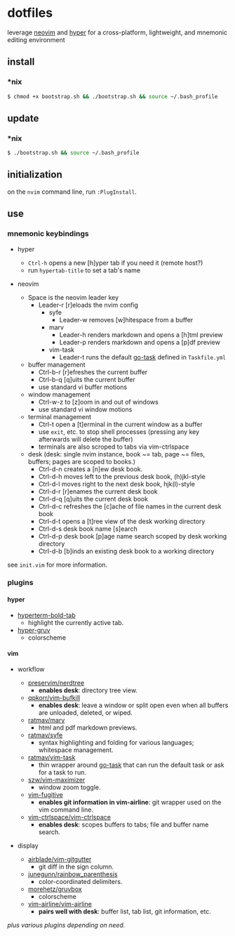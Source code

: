 dotfiles
========

leverage [neovim](https://github.com/neovim/neovim) and [hyper](https://github.com/vercel/hyper) for a cross-platform, lightweight, and mnemonic editing environment

## install

### *nix

```bash
$ chmod +x bootstrap.sh && ./bootstrap.sh && source ~/.bash_profile
```

## update

### *nix

```bash
$ ./bootstrap.sh && source ~/.bash_profile
```

## initialization

on the `nvim` command line, run `:PlugInstall`.

## use

### mnemonic keybindings

* hyper
    * `Ctrl-h` opens a new [h]yper tab if you need it (remote host?)
    * run `hypertab-title` to set a tab's name

* neovim
    * Space is the neovim leader key
      * Leader-r [r]eloads the nvim config
        * syfe
            * Leader-w removes [w]hitespace from a buffer
        * marv
            * Leader-h renders markdown and opens a [h]tml preview
            * Leader-p renders markdown and opens a [p]df preview
        * vim-task
            * Leader-t runs the default [go-task](https://taskfile.dev/#/) defined in `Taskfile.yml`
    * buffer management
        * Ctrl-b-r [r]efreshes the current buffer
        * Ctrl-b-q [q]uits the current buffer
        * use standard vi buffer motions
    * window management
        * Ctrl-w-z to [z]oom in and out of windows
        * use standard vi window motions
    * terminal management
        * Ctrl-t open a [t]erminal in the current window as a buffer
        * use `exit`, etc. to stop shell processes (pressing any key afterwards will delete the buffer)
        * terminals are also scroped to tabs via vim-ctrlspace
    * desk (desk: single nvim instance, book ~= tab, page ~= files, buffers; pages are scoped to books.)
        * Ctrl-d-n creates a [n]ew desk book.
        * Ctrl-d-h moves left to the previous desk book, (h)jkl-style
        * Ctrl-d-l moves right to the next desk book, hjk(l)-style
        * Ctrl-d-r [r]enames the current desk book
        * Ctrl-d-q [q]uits the current desk book
        * Ctrl-d-c refreshes the [c]ache of file names in the current desk book
        * Ctrl-d-t opens a [t]ree view of the desk working directory
        * Ctrl-d-s desk book name [s]earch
        * Ctrl-d-p desk book [p]age name search scoped by desk working directory
        * Ctrl-d-b [b]inds an existing desk book to a working directory

see `init.vim` for more information.

### plugins

#### hyper

* [hyperterm-bold-tab](https://github.com/dawsbot/hyperterm-bold-tab)
    * highlight the currently active tab.
* [hyper-gruv](https://github.com/Tallestthomas/hyper-gruv)
    * colorscheme

#### vim

* workflow
  * [preservim/nerdtree](https://github.com/preservim/nerdtree)
      * **enables desk**: directory tree view.
  * [qpkorr/vim-bufkill](https://github.com/qpkorr/vim-bufkill)
      * **enables desk**: leave a window or split open even when all buffers are unloaded, deleted, or wiped.
  * [ratmav/marv](https://github.com/ratmav/marv)
      * html and pdf markdown previews.
  * [ratmav/syfe](https://github.com/ratmav/syfe)
      * syntax highlighting and folding for various languages; whitespace management.
  * [ratmav/vim-task](https://github.com/ratmav/vim-task)
      * thin wrapper around [go-task](https://taskfile.dev/#/) that can run the default task or ask for a task to run.
  * [szw/vim-maximizer](https://github.com/szw/vim-maximizer)
      * window zoom toggle.
  * [vim-fugitive](https://github.com/tpope/vim-fugitive/blob/master/doc/fugitive.txt)
      * **enables git information in vim-airline**: git wrapper used on the vim command line.
  * [vim-ctrlspace/vim-ctrlspace](https://github.com/vim-ctrlspace/vim-ctrlspace)
      * **enables desk**: scopes buffers to tabs; file and buffer name search.

* display
  * [airblade/vim-gitgutter](https://github.com/airblade/vim-gitgutter)
      * git diff in the sign column.
  * [junegunn/rainbow_parenthesis](https://github.com/junegunn/rainbow_parentheses.vim)
      * color-coordinated delimiters.
  * [morehetz/gruvbox](https://github.com/morhetz/gruvbox)
      * colorscheme
  * [vim-airline/vim-airline](https://github.com/vim-airline/vim-airline)
      * **pairs well with desk**: buffer list, tab list, git information, etc.

_plus various plugins depending on need._
